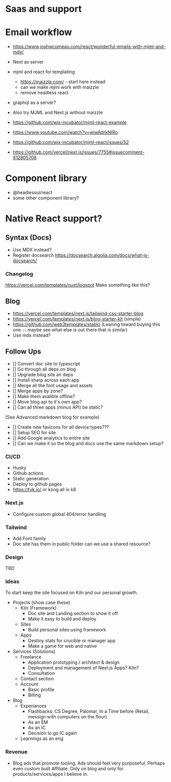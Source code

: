 # Saas and support

# Email workflow
- https://www.joshwcomeau.com/react/wonderful-emails-with-mjml-and-mdx/
- Next as server
- mjml and react for templating 
    - https://maizzle.com/ - start here instead
    - can we make mjml work with maizzle
    - remove headless react
- graphql as a server? 

- Also try MJML and Next.js without maizzle
- https://github.com/wix-incubator/mjml-react-example


- https://www.youtube.com/watch?v=wiwAdrkNIRo

- https://github.com/wix-incubator/mjml-react/issues/52
- https://github.com/vercel/next.js/issues/7755#issuecomment-812805708

# Component library
- @headlessui/react
- some other component library?
# Native React support?

## Syntax (Docs)

- Use MDX instead?
- Register docsearch https://docsearch.algolia.com/docs/what-is-docsearch/

### Changelog

https://vercel.com/templates/nuxt/logspot
Make something like this?

## Blog

- https://vercel.com/templates/next.js/tailwind-css-starter-blog
- https://vercel.com/templates/next.js/blog-starter-kit (simple)
- https://github.com/web3templates/stablo (Leaning toward buying this one -- maybe see what else is out there that is similar)
- Use mdx instead?

## Follow Ups
- [] Convert doc site to typescript
- [] Go through all deps on blog
- [] Upgrade blog site an deps
- [] Install sharp across each app
- [] Merge all the font usage and assets
- [] Merge apps by zone? 
- [] Make them avalible offline?
- [] Move blog api to it's own app?
- [] Can all three apps (minus API) be static?

(See Advanced markdown blog for example)
- [] Create new favicons for all device types???
- [] Setup SEO for site
- [] Add Google analytics to entire site
- [] Can we make it so the blog and docs use the same markdown setup?

### CI/CD

- Husky
- Github actions
- Static generation
- Deploy to github pages
- https://tyk.io/ or kong all in k8

### Next.js

- Configure custom global 404/error handling

### Tailwind

- Add Font family
- Doc site has them in public folder can we use a shared resource?

### Design
TBD

### Ideas
To start keep the site focused on Kiln and our personal growth.
- Projects (show case these)
    - Kiln (Framework) 
        - Doc site and Landing section to show it off
        - Make it easy to build and deploy
    - Sites 
        - Build personal sites using framework
    - Apps
        - Destiny stats for crucible or manager app
        - Make a game for web and native
- Services (Solutions)
    - Freelance
        - Application prototyping / architect & design
        - Deployment and management of Next.js Apps? Kiln?
        - Consultation
    - Contact section
    - Account
        - Basic profile
        - Billing
- Blog
    - Experiances
        - Flashbacks: CS Degree, Palomar, In a Time before (Retail, messign with computers on the flour)
        - As an EM
        - As an IC
        - Decision to go IC again
    - Learnings as an eng

### Revenue
- Blog ads that promote tooling. Ads should feel very purposeful. Perhaps even custom built Affiliate. Only on blog and only for products/services/apps I believe in.
